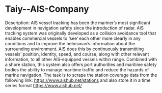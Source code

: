 # Taiy--AIS-Company
Description: AIS vessel tracking has been the mariner’s most significant development in navigation safety since the introduction of radar. AIS tracking system was originally developed as a collision avoidance tool that enables commercial vessels to ‘see’ each other more clearly in any conditions and to improve the helmsman’s information about the surrounding environment. AIS does this by continuously transmitting vessels’ position, identity, speed, and course, along with other relevant information, to all other AIS-equipped vessels within range. Combined with a shore station, this system also offers port authorities and maritime safety bodies the ability to manage maritime traffic and reduce the hazards of marine navigation.   The task is to scrape the station coverage data from the following link: https://www.aishub.net/stations and also store it in a time series format   https://www.aishub.net/ 
